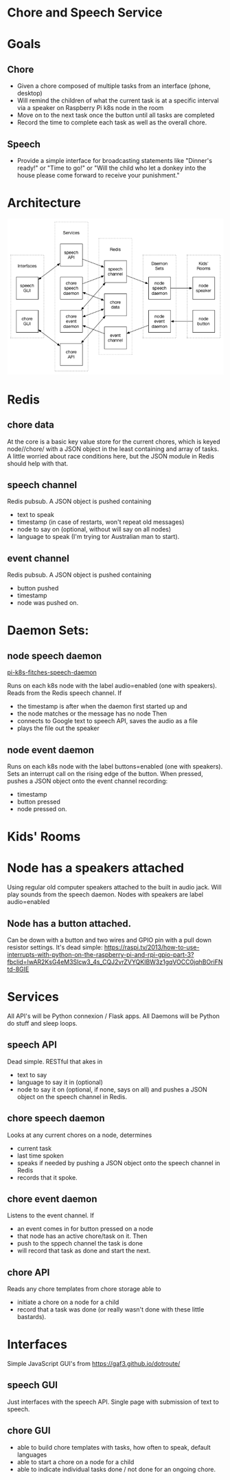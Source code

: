 # Chore and Speech Service

# Goals

## Chore

  - Given a chore composed of multiple tasks from an interface (phone, desktop) 
  - Will remind the children of what the current task is at a specific interval via a speaker on Raspberry Pi k8s node in the room 
  - Move on to the next task once the button until all tasks are completed 
  - Record the time to complete each task as well as the overall chore.

## Speech 

- Provide a simple interface for broadcasting statements like "Dinner's ready!" or "Time to go!" or "Will the child who let a donkey into the house please come forward to receive your punishment."

# Architecture

![Architecture](/pi-k8s-fitches-chore-speech.png)

# Redis


## chore data

At the core is a basic key value store for the current chores, which is keyed node/<node>/chore/<chore> with a JSON object in the least containing and array of tasks. A little worried about race conditions here, but the JSON module in Redis should help with that.

## speech channel

Redis pubsub. A JSON object is pushed containing 
- text to speak
- timestamp (in case of restarts, won't repeat old messages)
- node to say on (optional, without will say on all nodes)
- language to speak (I'm trying tor Australian man to start).

## event channel

Redis pubsub. A JSON object is pushed containing
- button pushed
- timestamp
- node was pushed on.

# Daemon Sets:

## node speech daemon

[pi-k8s-fitches-speech-daemon](https://github.com/gaf3/pi-k8s-fitches-speech-daemon)


Runs on each k8s node with the label audio=enabled (one with speakers). Reads from the Redis speech channel. If
- the timestamp is after when the daemon first started up and
- the node matches or the message has no node 
Then 
- connects to Google text to speech API, saves the audio as a file
- plays the file out the speaker

## node event daemon

Runs on each k8s node with the label buttons=enabled (one with speakers). Sets an interrupt call on the rising edge of the button. When pressed, pushes a JSON object onto the event channel recording:
- timestamp
- button pressed
- node pressed on.

# Kids' Rooms

# Node has a speakers attached 

Using regular old computer speakers attached to the built in audio jack. Will play sounds from the speech daemon. Nodes with speakers are label audio=enabled

## Node has a button attached. 

Can be down with a button and two wires and GPIO pin with a pull down resistor settings. It's dead simple: https://raspi.tv/2013/how-to-use-interrupts-with-python-on-the-raspberry-pi-and-rpi-gpio-part-3?fbclid=IwAR2KsG4eM3Slcw3_4s_CQJ2vrZVYQKIBW3z1gqVOCC0jqhBOriFNtd-8GIE

# Services

All API's will be Python connexion / Flask apps.
All Daemons will be Python do stuff and sleep loops.

## speech API

Dead simple. RESTful that akes in
- text to say
- language to say it in (optional) 
- node to say it on (optional, if none, says on all) and pushes a JSON object on the speech channel in Redis.

## chore speech daemon

Looks at any current chores on a node, determines
- current task
- last time spoken
- speaks if needed by pushing a JSON object onto the speech channel in Redis
- records that it spoke.

## chore event daemon

Listens to the event channel. If 
- an event comes in for button pressed on a node 
- that node has an active chore/task on it.
Then 
- push to the sppech channel the task is done
- will record that task as done and start the next.

## chore API

Reads any chore templates from chore storage able to
- initiate a chore on a node for a child 
- record that a task was done (or really wasn't done with these little bastards).

# Interfaces

Simple JavaScript GUI's from https://gaf3.github.io/dotroute/

## speech GUI

Just interfaces with the speech API. Single page with submission of text to speech.

## chore GUI
- able to build chore templates with tasks, how often to speak, default languages
- able to start a chore on a node for a child
- able to indicate individual tasks done / not done for an ongoing chore.